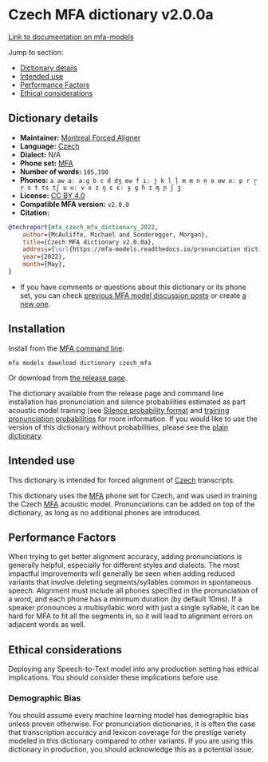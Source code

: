 
# Czech MFA dictionary v2.0.0a

[Link to documentation on mfa-models](https://mfa-models.readthedocs.io/en/main/dictionary/czech_mfa.html)

Jump to section:

- [Dictionary details](#dictionary-details)
- [Intended use](#intended-use)
- [Performance Factors](#performance-factors)
- [Ethical considerations](#ethical-considerations)

## Dictionary details

- **Maintainer:** [Montreal Forced Aligner](https://montreal-forced-aligner.readthedocs.io/)
- **Language:** [Czech](https://en.wikipedia.org/wiki/Czech_language)
- **Dialect:** N/A
- **Phone set:** [MFA](https://mfa-models.readthedocs.io/en/refactor/mfa_phone_set.html#czech)
- **Number of words:** `105,190`
- **Phones:** `a aw aː aːɡ b c d dʒ ew f iː j k l l̩ m m̩ n n̩ o ow oː p r r̝ r̩ s t ts tʃ u uː v x z ŋ ɛ ɛː ɟ ɡ ɦ ɪ ɱ ɲ ʃ ʒ`
- **License:** [CC BY 4.0](https://github.com/MontrealCorpusTools/mfa-models/tree/main/dictionary/czech/mfa/v2.0.0a/LICENSE)
- **Compatible MFA version:** `v2.0.0`
- **Citation:**

```bibtex
@techreport{mfa_czech_mfa_dictionary_2022,
	author={McAuliffe, Michael and Sonderegger, Morgan},
	title={Czech MFA dictionary v2.0.0a},
	address={\url{https://mfa-models.readthedocs.io/pronunciation dictionary/Czech/Czech MFA dictionary v2_0_0a.html}},
	year={2022},
	month={May},
}
```

- If you have comments or questions about this dictionary or its phone set, you can check [previous MFA model discussion posts](https://github.com/MontrealCorpusTools/mfa-models/discussions?discussions_q=Czech+MFA+dictionary+v2.0.0a) or create [a new one](https://github.com/MontrealCorpusTools/mfa-models/discussions/new).

## Installation

Install from the [MFA command line](https://montreal-forced-aligner.readthedocs.io/en/latest/user_guide/models/index.html):

```
mfa models download dictionary czech_mfa
```

Or download from [the release page](https://github.com/MontrealCorpusTools/mfa-models/releases/tag/dictionary-czech_mfa-v2.0.0a).

The dictionary available from the release page and command line installation has pronunciation and silence probabilities estimated as part acoustic model training (see [Silence probability format](https://montreal-forced-aligner.readthedocs.io/en/latest/user_guide/dictionary.html#silence-probabilities) and [training pronunciation probabilities](https://montreal-forced-aligner.readthedocs.io/en/latest/user_guide/workflows/training_dictionary.html) for more information.  If you would like to use the version of this dictionary without probabilities, please see the [plain dictionary](https://raw.githubusercontent.com/MontrealCorpusTools/mfa-models/main/dictionary/czech/mfa/czech_mfa.dict).

## Intended use

This dictionary is intended for forced alignment of [Czech](https://en.wikipedia.org/wiki/Czech_language) transcripts.

This dictionary uses the [MFA](https://mfa-models.readthedocs.io/en/refactor/mfa_phone_set.html#czech) phone set for Czech, and was used in training the Czech [MFA](https://mfa-models.readthedocs.io/en/refactor/mfa_phone_set.html#czech) acoustic model. Pronunciations can be added on top of the dictionary, as long as no additional phones are introduced.

## Performance Factors

When trying to get better alignment accuracy, adding pronunciations is generally helpful, especially for different styles and dialects. The most impactful improvements will generally be seen when adding reduced variants that involve deleting segments/syllables common in spontaneous speech.  Alignment must include all phones specified in the pronunciation of a word, and each phone has a minimum duration (by default 10ms). If a speaker pronounces a multisyllabic word with just a single syllable, it can be hard for MFA to fit all the segments in, so it will lead to alignment errors on adjacent words as well.

## Ethical considerations

Deploying any Speech-to-Text model into any production setting has ethical implications. You should consider these implications before use.

### Demographic Bias

You should assume every machine learning model has demographic bias unless proven otherwise. For pronunciation dictionaries, it is often the case that transcription accuracy and lexicon coverage for the prestige variety modeled in this dictionary compared to other variants. If you are using this dictionary in production, you should acknowledge this as a potential issue.

